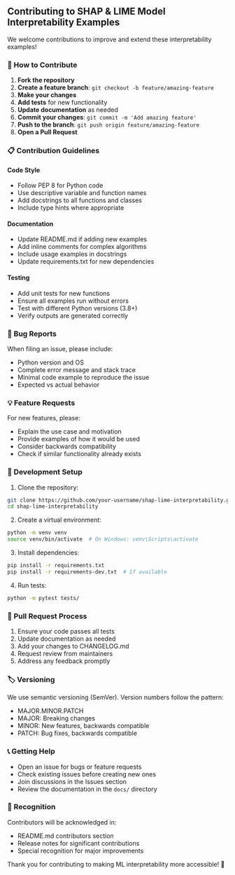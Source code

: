 ## Contributing to SHAP & LIME Model Interpretability Examples

We welcome contributions to improve and extend these interpretability examples!

### 🤝 How to Contribute

1. **Fork the repository**
2. **Create a feature branch**: `git checkout -b feature/amazing-feature`
3. **Make your changes**
4. **Add tests** for new functionality
5. **Update documentation** as needed
6. **Commit your changes**: `git commit -m 'Add amazing feature'`
7. **Push to the branch**: `git push origin feature/amazing-feature`
8. **Open a Pull Request**

### 📋 Contribution Guidelines

#### Code Style
- Follow PEP 8 for Python code
- Use descriptive variable and function names
- Add docstrings to all functions and classes
- Include type hints where appropriate

#### Documentation
- Update README.md if adding new examples
- Add inline comments for complex algorithms
- Include usage examples in docstrings
- Update requirements.txt for new dependencies

#### Testing
- Add unit tests for new functions
- Ensure all examples run without errors
- Test with different Python versions (3.8+)
- Verify outputs are generated correctly

### 🐛 Bug Reports

When filing an issue, please include:
- Python version and OS
- Complete error message and stack trace
- Minimal code example to reproduce the issue
- Expected vs actual behavior

### 💡 Feature Requests

For new features, please:
- Explain the use case and motivation
- Provide examples of how it would be used
- Consider backwards compatibility
- Check if similar functionality already exists

### 🔧 Development Setup

1. Clone the repository:
```bash
git clone https://github.com/your-username/shap-lime-interpretability.git
cd shap-lime-interpretability
```

2. Create a virtual environment:
```bash
python -m venv venv
source venv/bin/activate  # On Windows: venv\Scripts\activate
```

3. Install dependencies:
```bash
pip install -r requirements.txt
pip install -r requirements-dev.txt  # If available
```

4. Run tests:
```bash
python -m pytest tests/
```

### 📝 Pull Request Process

1. Ensure your code passes all tests
2. Update documentation as needed
3. Add your changes to CHANGELOG.md
4. Request review from maintainers
5. Address any feedback promptly

### 🏷️ Versioning

We use semantic versioning (SemVer). Version numbers follow the pattern:
- MAJOR.MINOR.PATCH
- MAJOR: Breaking changes
- MINOR: New features, backwards compatible
- PATCH: Bug fixes, backwards compatible

### 📞 Getting Help

- Open an issue for bugs or feature requests
- Check existing issues before creating new ones
- Join discussions in the Issues section
- Review the documentation in the `docs/` directory

### 🙏 Recognition

Contributors will be acknowledged in:
- README.md contributors section
- Release notes for significant contributions
- Special recognition for major improvements

Thank you for contributing to making ML interpretability more accessible! 🚀

